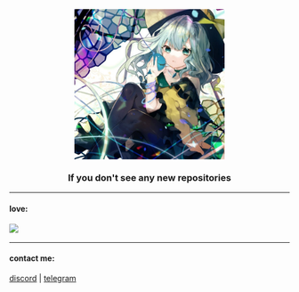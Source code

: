 <div align="center">
  <img align="center" src="assets/koishi.jpg" width="270px">
  <h3 align="center">If you don't see any new repositories</h3>
</div>

---
#### love:
![](https://skillicons.dev/icons?i=discord,linux,obsidian)

---
#### contact me:
[discord](https://discordapp.com/users/954702228789268512) | [telegram](https://t.me/mnelen12345)

